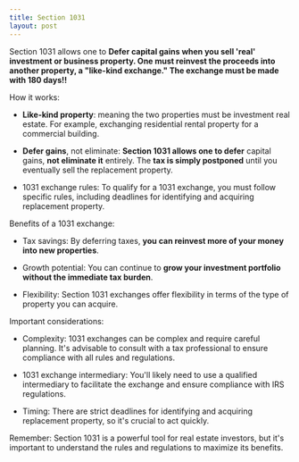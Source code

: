 ```yaml
---
title: Section 1031
layout: post
---
```



Section 1031 allows one to **Defer capital gains when you sell 'real' investment or business property. One must reinvest the proceeds into another property, a "like-kind exchange." The exchange must be made with 180 days!!**

How it works:

- **Like-kind property**:  meaning the two properties must be investment real estate. For example, exchanging residential rental property for a commercial building.

- **Defer gains**, not eliminate: **Section 1031 allows one to defer** capital gains, **not eliminate it** entirely. The **tax is simply postponed** until you eventually sell the replacement property.

- 1031 exchange rules: To qualify for a 1031 exchange, you must follow specific rules, including deadlines for identifying and acquiring replacement property.

Benefits of a 1031 exchange:

- Tax savings: By deferring taxes, **you can reinvest more of your money into new properties**.
  
- Growth potential: You can continue to **grow your investment portfolio without the immediate tax burden**.

- Flexibility: Section 1031 exchanges offer flexibility in terms of the type of property you can acquire.

Important considerations:

- Complexity: 1031 exchanges can be complex and require careful planning. It's advisable to consult with a tax professional to ensure compliance with all rules and regulations.

- 1031 exchange intermediary: You'll likely need to use a qualified intermediary to facilitate the exchange and ensure compliance with IRS regulations.

- Timing: There are strict deadlines for identifying and acquiring replacement property, so it's crucial to act quickly.

Remember: Section 1031 is a powerful tool for real estate investors, but it's important to understand the rules and regulations to maximize its benefits.
